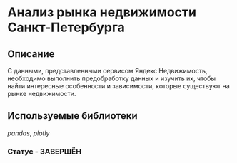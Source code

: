 # Анализ рынка недвижимости Санкт-Петербурга

## Описание 

С данными, представленными сервисом Яндекс Недвижимость, необходимо выполнить предобработку данных и изучить их, чтобы найти интересные особенности и зависимости, которые существуют на рынке недвижимости.

## Используемые библиотеки
*pandas*, *plotly*

### Статус - ЗАВЕРШЁН

